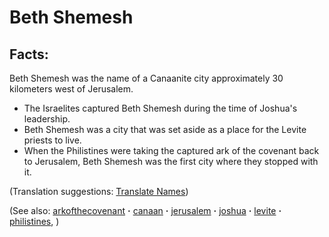 # Beth Shemesh #

## Facts: ##

Beth Shemesh was the name of a Canaanite city approximately 30 kilometers west of Jerusalem.

* The Israelites captured Beth Shemesh during the time of Joshua's leadership.
* Beth Shemesh was a city that was set aside as a place for the Levite priests to live.
* When the Philistines were taking the captured ark of the covenant back to Jerusalem, Beth Shemesh was the first city where they stopped with it.

(Translation suggestions: [Translate Names](https://git.door43.org/Door43/en-ta-translate-vol1/src/master/content/translate_names.md))

(See also: [arkofthecovenant](../other/arkofthecovenant.md) **·** [canaan](../other/canaan.md) **·** [jerusalem](../other/jerusalem.md) **·** [joshua](../other/joshua.md) **·** [levite](../other/levite.md) **·** [philistines](../other/philistines.md), )

